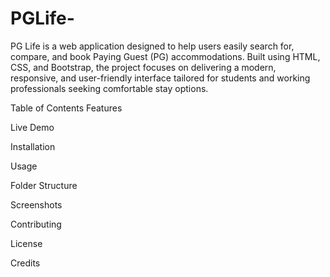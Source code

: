 # PGLife-
PG Life is a web application designed to help users easily search for, compare, and book Paying Guest (PG) accommodations. Built using HTML, CSS, and Bootstrap, the project focuses on delivering a modern, responsive, and user-friendly interface tailored for students and working professionals seeking comfortable stay options.

Table of Contents
Features

Live Demo

Installation

Usage

Folder Structure

Screenshots

Contributing

License

Credits
